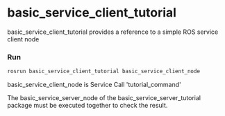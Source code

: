 # basic_service_client_tutorial


basic_service_client_tutorial provides a reference to a simple ROS service client node

### Run

```bash
rosrun basic_service_client_tutorial basic_service_client_node
```

basic_service_client_node is Service Call 'tutorial_command'

The basic_service_server_node of the basic_service_server_tutorial package must be executed together to check the result.


